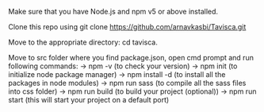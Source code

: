Make sure that you have Node.js and npm v5 or above installed.

Clone this repo using git clone https://github.com/arnavkasbi/Tavisca.git

Move to the appropriate directory: cd tavisca.

Move to src folder where you find package.json, open cmd prompt and run following commands: -> npm -v (to check your version) -> npm init (to initialize node package manager) -> npm install -d (to install all the packages in node modules) -> npm run sass (to compile all the sass files into css folder) -> npm run build (to build your project (optional)) -> npm run start (this will start your project on a default port)
